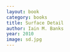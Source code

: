 ```yaml
---
layout: book
category: books
title: Surface Detail
author: Iain M. Banks
year: 2010
image: sd.jpg
---
```

